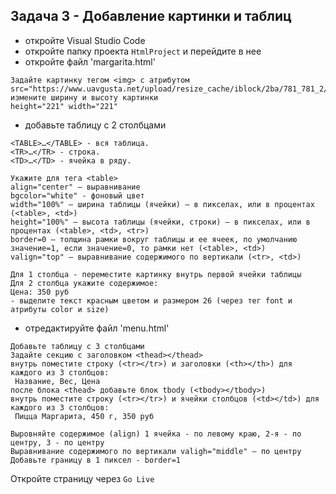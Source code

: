## Задача 3 - Добавление картинки и таблиц
- откройте Visual Studio Code
- откройте папку проекта `HtmlProject` и перейдите в нее
- откройте файл 'margarita.html' 
```
Задайте картинку тегом <img> с атрибутом src="https://www.uavgusta.net/upload/resize_cache/iblock/2ba/781_781_2/2ba4f0bfb3e79448d1f581c335919bc6.jpg"
измените ширину и высоту картинки
height="221" width="221"
```
- добавьте таблицу с 2 столбцами
```
<TABLE>…</TABLE> - вся таблица.
<TR>…</TR> - строка.
<TD>…</TD> - ячейка в ряду.

Укажите для тега <table> 
align="center" – выравнивание
bgcolor="white" - фоновый цвет
width="100%" – ширина таблицы (ячейки) – в пикселах, или в процентах (<table>, <td>)
height="100%" – высота таблицы (ячейки, строки) – в пикселах, или в процентах (<table>, <td>, <tr>)
border=0 – толщина рамки вокруг таблицы и ее ячеек, по умолчанию значение=1, если значение=0, то рамки нет (<table>, <td>)
valign="top" – выравнивание содержимого по вертикали (<tr>, <td>)

Для 1 столбца - переместите картинку внутрь первой ячейки таблицы
Для 2 столбца укажите содержимое:
Цена: 350 руб
- выделите текст красным цветом и размером 26 (через тег font и атрибуты color и size)
```

- отредактируйте файл 'menu.html'
```
Добавьте таблицу с 3 столбцами
Задайте секцию с заголовком <thead></thead>
внутрь поместите строку (<tr></tr>) и заголовки (<th></th>) для каждого из 3 столбцов:
 Название, Вес, Цена
после блока <thead> добавьте блок tbody (<tbody></tbody>)
внутрь поместите строку (<tr></tr>) и ячейки столбцов (<td></td>) для каждого из 3 столбцов:
 Пицца Маргарита, 450 г, 350 руб

Выровняйте содержимое (align) 1 ячейка - по левому краю, 2-я - по центру, 3 - по центру
Выравнивание содержимого по вертикали valigh="middle" – по центру
Добавьте границу в 1 пиксел - border=1
```

Откройте страницу через `Go Live`
